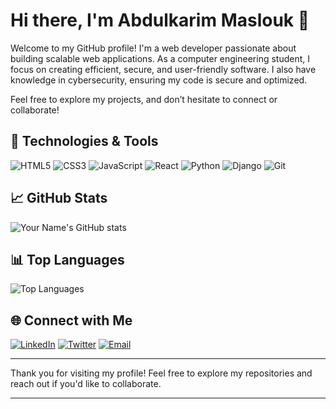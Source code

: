 # Hi there, I'm Abdulkarim Maslouk 👋

Welcome to my GitHub profile! I'm a web developer passionate about building scalable web applications. As a computer engineering student, I focus on creating efficient, secure, and user-friendly software. I also have knowledge in cybersecurity, ensuring my code is secure and optimized.

Feel free to explore my projects, and don’t hesitate to connect or collaborate!
## 🔧 Technologies & Tools

![HTML5](https://img.shields.io/badge/HTML5-E34F26?&style=for-the-badge&logo=HTML5&logoColor=white)
![CSS3](https://img.shields.io/badge/CSS3-1572B6?&style=for-the-badge&logo=CSS3&logoColor=white)
![JavaScript](https://img.shields.io/badge/JavaScript-F7DF1E?&style=for-the-badge&logo=JavaScript&logoColor=black)
![React](https://img.shields.io/badge/React-61DAFB?&style=for-the-badge&logo=React&logoColor=black)
![Python](https://img.shields.io/badge/Python-3776AB?&style=for-the-badge&logo=Python&logoColor=white)
![Django](https://img.shields.io/badge/Django-092E20?&style=for-the-badge&logo=Django&logoColor=white)
![Git](https://img.shields.io/badge/Git-F05032?&style=for-the-badge&logo=Git&logoColor=white)

## 📈 GitHub Stats

![Your Name's GitHub stats](https://github-readme-stats.vercel.app/api?username=Abdulkarim9&show_icons=true&theme=radical)

## 📊 Top Languages

![Top Languages](https://github-readme-stats.vercel.app/api/top-langs/?username=Abdulkarim9&layout=compact&theme=radical)


## 🌐 Connect with Me

[![LinkedIn](https://img.shields.io/badge/LinkedIn-0077B5?&style=for-the-badge&logo=LinkedIn&logoColor=white)]([https://www.linkedin.com/in/your-linkedin/](https://www.linkedin.com/in/abdulkarim-maslouk-9b3564255/))
[![Twitter](https://img.shields.io/badge/Twitter-1DA1F2?&style=for-the-badge&logo=Twitter&logoColor=white)]([https://twitter.com/your-twitter](https://twitter.com/Abdulka73109712))
[![Email](https://img.shields.io/badge/Email-D14836?&style=for-the-badge&logo=Gmail&logoColor=white)](mailto:abdulkarimmaslouk4@gmail.com)


---

Thank you for visiting my profile! Feel free to explore my repositories and reach out if you'd like to collaborate.

---
